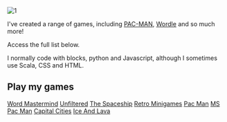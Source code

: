 ![1](https://raw.githubusercontent.com/TiltedAngle/tiltedangle.github.io/main/images/Screenshot%202022-10-11%20at%2020.02.33.png)

I've created a range of games, including [PAC-MAN](/games/pacman), [Wordle](/games/wordmastermind) and so much more!

Access the full list below.

I normally code with blocks, python and Javascript, although I sometimes use Scala, CSS and HTML.

## Play my games

[Word Mastermind](/games/wordmastermind)
[Unfiltered](/games/unfiltered)
[The Spaceship](/games/thespaceship)
[Retro Minigames](/games/retrominigames)
[Pac Man](/games/pacman)
[MS Pac Man](/games/mspacman)
[Capital Cities](/games/capitalcities)
[Ice And Lava](/games/iceandlava)
